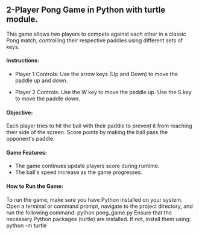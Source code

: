 ## 2-Player Pong Game in Python with turtle module.
This game allows two players to compete against each other in a classic Pong match, 
controlling their respective paddles using different sets of keys.

#### Instructions:

- Player 1 Controls: Use the arrow keys (Up and Down) to move the paddle up and down.

- Player 2 Controls: Use the W key to move the paddle up. Use the S key to move the paddle down.

#### Objective:

Each player tries to hit the ball with their paddle to prevent it from reaching their side of the screen.
Score points by making the ball pass the opponent's paddle.

#### Game Features:

- The game continues update players score during runtime.
- The ball's speed increase as the game progresses.

#### How to Run the Game:
To run the game, make sure you have Python installed on your system. Open a terminal or command prompt, navigate to the project directory, and run the following command:
python pong_game.py
Ensure that the necessary Python packages (turtle) are installed. If not, install them using:
python -m turtle
